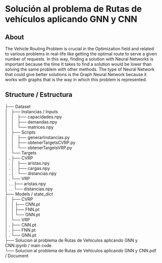 # Solución al problema de Rutas de vehículos aplicando GNN y CNN

## About
The Vehicle Routing Problem is crucial in the Optimization field and related to various problems in real-life like getting the optimal route to serve a given number of requests. In this way, finding a solution with Neural Networks is important because the time It takes to find a solution would be lower than solving the same problem with other methods. The type of Neural Network that could give better solutions is the Graph Neural Network because it works with graphs that is the way in which this problem is represented.

## Structure / Estructura
├── Dataset                                                                                                                
│   ├── Instancias / Inputs                                                                                                
│   │   ├── capacidades.npy                                                                                                
│   │   ├── demandas.npy                                                                                                   
│   │   └── matrices.npy                                                                                                   
│   ├── Scripts                                                                                                            
│   │   ├── generarInstancias.py                                                                                           
│   │   ├── obtenerTargetsCVRP.py                                                                                          
│   │   └── obtenerTargetsVRP.py                                                                                           
│   └── Targets                                                                                                            
│   .	├── CVRP                                                                                                           
│   .	│   ├── aristas.npy                                                                                                
│   .	│   ├── cargas.npy                                                                                                 
│   .	│   └── distancias.npy                                                                                             
│   .	└── VRP                                                                                                            
│   .	.   ├── aristas.npy                                                                                                
│   .   .   └── distancias.npy                                                                                             
├── Models / state_dict                                                                                                    
│   ├── CVRP                                                                                                               
│   │   ├── CNN.pt                                                                                                         
│   │   ├── FNN.pt                                                                                                         
│   │   └── GNN.pt                                                                                                         
│   └── VRP                                                                                                                
│   .	├── CNN.pt                                                                                                         
│   .	├── FNN.pt                                                                                                         
│   .	└── GNN.pt                                                                                                         
├── Solucion al problema de Rutas de Vehiculos aplicando GNN y CNN.ipynb / main code                                       
└── Solucion al problema de Rutas de Vehiculos aplicando GNN y CNN.pdf / Document
